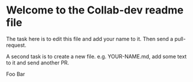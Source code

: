 # Welcome to the Collab-dev readme file

The task here is to edit this file and add your name to it. Then send a pull-request.

A second task is to create a new file. e.g. YOUR-NAME.md, add some text to it and send another PR.

Foo Bar
